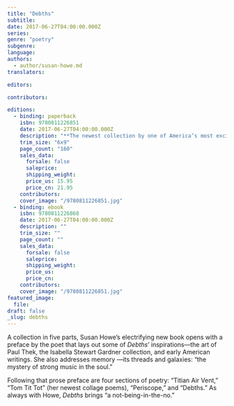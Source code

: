 ```yaml
---
title: "Debths"
subtitle:
date: 2017-06-27T04:00:00.000Z
series:
genre: "poetry"
subgenre:
language:
authors:
  - author/susan-howe.md
translators:

editors:

contributors:

editions:
  - binding: paperback
    isbn: 9780811226851
    date: 2017-06-27T04:00:00.000Z
    description: "**The newest collection by one of America’s most exciting poets** "
    trim_size: "6x9"
    page_count: "160"
    sales_data:
      forsale: false
      saleprice:
      shipping_weight:
      price_us: 15.95
      price_cn: 21.95
    contributors:
    cover_image: "/9780811226851.jpg"
  - binding: ebook
    isbn: 9780811226868
    date: 2017-06-27T04:00:00.000Z
    description: ""
    trim_size: ""
    page_count: ""
    sales_data:
      forsale: false
      saleprice:
      shipping_weight:
      price_us:
      price_cn:
    contributors:
    cover_image: "/9780811226851.jpg"
featured_image:
  file:
draft: false
_slug: debths
---
```


A collection in five parts, Susan Howe’s electrifying new book opens with a preface by the poet that lays out some of _Debths_’ inspirations—the art of Paul Thek, the Isabella Stewart Gardner collection, and early American writings. She also addresses memory <span class="st">—</span>its threads and galaxies: “the mystery of strong music in the soul."

Following that prose preface are four sections of poetry: “Titian Air Vent,” “Tom Tit Tot” (her newest collage poems), “Periscope,” and “Debths.” As always with Howe, _Debths_ brings “a not-being-in-the-no.”

